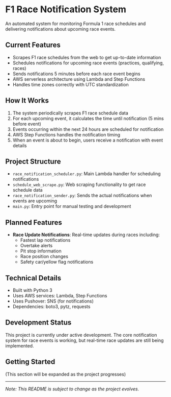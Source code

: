 # F1 Race Notification System

An automated system for monitoring Formula 1 race schedules and delivering notifications about upcoming race events.

## Current Features

- Scrapes F1 race schedules from the web to get up-to-date information
- Schedules notifications for upcoming race events (practices, qualifying, races)
- Sends notifications 5 minutes before each race event begins
- AWS serverless architecture using Lambda and Step Functions
- Handles time zones correctly with UTC standardization

## How It Works

1. The system periodically scrapes F1 race schedule data
2. For each upcoming event, it calculates the time until notification (5 mins before event)
3. Events occurring within the next 24 hours are scheduled for notification
4. AWS Step Functions handles the notification timing
5. When an event is about to begin, users receive a notification with event details

## Project Structure

- `race_notification_scheduler.py`: Main Lambda handler for scheduling notifications
- `schedule_web_scrape.py`: Web scraping functionality to get race schedule data
- `race_notification_sender.py`: Sends the actual notifications when events are upcoming
- `main.py`: Entry point for manual testing and development

## Planned Features

- **Race Update Notifications**: Real-time updates during races including:
  - Fastest lap notifications
  - Overtake alerts
  - Pit stop information
  - Race position changes
  - Safety car/yellow flag notifications

## Technical Details

- Built with Python 3
- Uses AWS services: Lambda, Step Functions
- Uses Pushover: SNS (for notifications)
- Dependencies: boto3, pytz, requests

## Development Status

This project is currently under active development. The core notification system for race events is working, but real-time race updates are still being implemented.

## Getting Started

(This section will be expanded as the project progresses)

---

*Note: This README is subject to change as the project evolves.*